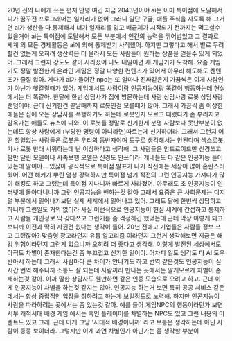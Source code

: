 20년 전의 나에게 쓰는 편지
안녕 여긴 지금 2043년이야 ai는 이미 특이점에 도달해서 니가 꿈꾸전 프로그래머는 일자리가 없어 그러니 일단 구글, 애플 주식을 사도록 해 그거면 ai가 생산을 다 통제해서 너가 일자리를 잃고 배급제가 시작되기 전까지는 먹고살수 있을거야
ai는 특이점에 도달해서 모든 부분에서 인간의 능력을 뛰어넘었고 그 결과로 세계 의 모든 경제활동은 ai에 의해 통제받기 사작했어. 하지만 그렇다고 해서 별로 두려할건 없는게 오히려 생산력은 더 올라서 모든 사람들이 원하는 상품을 얻을수 있게 되었어. 그래서 그런지 강도도 같이 사라졌어 나도 내일이면 새 게임기가 도착해. 요즘 게임기도 정말 발전한게 온라인 게임은 정말 다양한 컨텐츠가 있어서 아무리 해도해도 켄텐츠가 줄질 않아. 게다가 ai가 들어간 npc는 또 얼마나 진짜같은지 가끔씩은 이게 사람인가 아닌가 헷갈릴때가 있어. 게임에서도 사람이랑 인공지능이랑 똑같이 행동하는데 현실에서는 더 똑같아. 한달에 한번 상담사가 집에 방문하는데 사람 상담사랑 로봇 상담사랑 랜덤이야. 근데 신기한건 끝날때까지 로봇인걸 모를때가 많아. 그래서 가끔씩 좀 이상한 애들은 집에 오는 상담사를 폭행하기도 하는데 로봇인지 모르고 때렸다가 손 부러지고 감옥가는 애들도 뉴스에 나와. 이 로봇들 정말로 신기한게 분명 사람보다 못난부분이 없는데도 항상 사람에게 (부당한 명령이 아니라면)따르는게 신기하더라. 그래서 그런지 어떤 할일없는 사람들은 로봇은 우리의 동반자이며 도구로 생각해서는 안된다며 섹스로봇, 가사 로봇 반대 시위하는데 난 이상하다고 생각해. 그 사람들은 안드로이드만 신경쓰고 팔만 달린 모델이나 사족보행 모델은 신경도 안쓰더라. 걔네들도 다 같은 인공지능 들어있는데 말이야...
있잖아 공식적으로 특이점 발표가 나기 직전에는 세상이 많이 혼란스러웠어. 어떤 해커가 뿌린 엄청 강력하지만 특이점 넘기 직전의 그런 인공지능 가져다가 많이 해킹도 하고 그랬는데 특이점 지나니까 빠르게 사라졌어. 아무래도 초 인공지능이 인터넷에 돌아다니니까 그런 인공지능을 밴하는것 같아 그래서 요즘은 큰 사회문제는 디지털 부분에서 일어나기보단 실제 세계에서 일어나고 있어. 그래도 달에 한번씩 상담하고 하니까 그런일도 거의 없더라 사실 이런식으로 인공지능이 현실 세계에 간섭하고 통제하고 사람들 개인정보 막 갖다쓰고 그런거를 좀 걱정하긴 했었는데 근데 막상 이렇게 되고 보니까 이전과 딱히 자뀐건 웞다는 생각이 들어. 20년 전에고 기업들은 사람들 정보 쓰고 그랬잖아? 맞춤형 광고라던지 유튭 알고리즘 이라던지 그런거 생각해보면 지금은 해킹 위험이라던지 그런게 없으니까 오히려 더 좋다고 생각해. 이렇게 발전된 세상에서도 아직도 차별이 존재한다는건 좀 부끄럽고 신기한 일이야. 어차피 일도 생각도 다 AI 도우반아서 하는데 그래서 사람마다 큰 차이가 안나기도 하고 번역 같은것도 인공지능이 실시간 번역 해주니까 소통도 잘 되는데 사람끼리 만나는 곳에서는 알게모르게 차별이 존재하는것 같아. 아까 말한 상담사도 웬만하면 같은 인종 모습으로 오려고 하고. 근데 이게 인공지능이 차별을 하는것 같지는 않아. 인공지능 하는거 보면 특히 공공 서비스 같은데서는 항상 중립적인 입장을 취하려고 하는게 보일정도로 노력해. 하지만 인곤지능이 사람을 따라하려는 곳에서는 좀 있는것 같아. 예를 들어 게임NPC의 행동이라던가 보면 서부 개척시대 배경 게임 에서는 흑인 플레이어를 차별하는 NPC도 있고 그런 내용의 이벤트도 있고 그래. 근데 이게 그냥 '시대적 배경이니까' 라고 보통은 생각하는데 아닌 사람이 종종 보이더라. 그렇지만 이게 과연 차별인가 아닌가는 좀 생각할 부분이